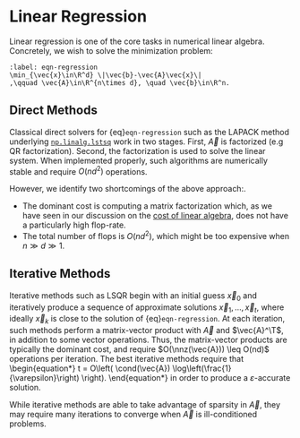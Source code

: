 #  Linear Regression


Linear regression is one of the core tasks in numerical linear algebra.
Concretely, we wish to solve the minimization problem:
```{math}
:label: eqn-regression
\min_{\vec{x}\in\R^d} \|\vec{b}-\vec{A}\vec{x}\|
,\qquad \vec{A}\in\R^{n\times d}, \quad \vec{b}\in\R^n.
```

<h2>Direct Methods</h2>

Classical direct solvers for {eq}`eqn-regression` such as the LAPACK method underlying [`np.linalg.lstsq`](https://numpy.org/devdocs/reference/generated/numpy.linalg.lstsq.html) work in two stages.
First, $\vec{A}$ is factorized (e.g QR factorization).
Second, the factorization is used to solve the linear system.
When implemented properly, such algorithms are numerically stable and require $O(nd^2)$ operations.

However, we identify two shortcomings of the above approach:.

- The dominant cost is computing a matrix factorization which, as we have seen in our discussion on the [cost of linear algebra](../Background/cost-of-numerical-linear-algebra.ipynb), does not have a particularly high flop-rate. 
- The total number of flops is $O(nd^2)$, which might be too expensive when $n\gg d \gg 1$.


<h2>Iterative Methods</h2>

Iterative methods such as LSQR begin with an initial guess $\vec{x}_0$ and iteratively produce a sequence of approximate solutions $\vec{x}_1,\ldots,\vec{x}_t$, where ideally $\vec{x}_k$ is close to the solution of {eq}`eqn-regression`.
At each iteration, such methods perform a matrix-vector product with $\vec{A}$ and $\vec{A}^\T$, in addition to some vector operations.
Thus, the matrix-vector products are typically the dominant cost, and require $O(\nnz(\vec{A})) \leq O(nd)$ operations per iteration. 
The best iterative methods require that 
\begin{equation*}
t = O\left( \cond(\vec{A}) \log\left(\frac{1}{\varepsilon}\right) \right).
\end{equation*}
in order to produce a $\varepsilon$-accurate solution.

While iterative methods are able to take advantage of sparsity in $\vec{A}$, they may require many iterations to converge when $\vec{A}$ is ill-conditioned problems.
